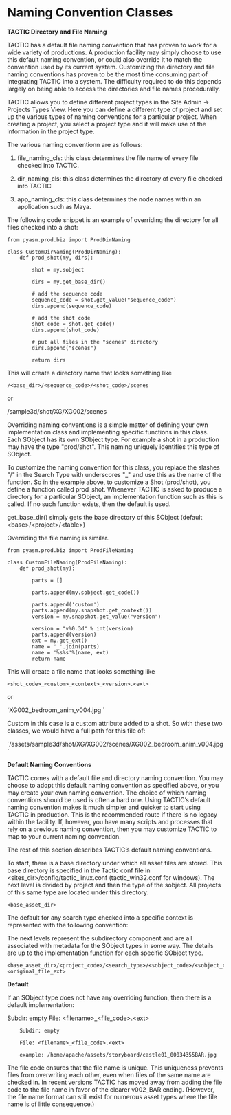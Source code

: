 # Naming Convention Classes

**TACTIC Directory and File Naming**

TACTIC has a default file naming convention that has proven to work for
a wide variety of productions. A production facility may simply choose
to use this default naming convention, or could also override it to
match the convention used by its current system. Customizing the
directory and file naming conventions has proven to be the most time
consuming part of integrating TACTIC into a system. The difficulty
required to do this depends largely on being able to access the
directories and file names procedurally.

TACTIC allows you to define different project types in the Site Admin →
Projects Types View. Here you can define a different type of project and
set up the various types of naming conventions for a particular project.
When creating a project, you select a project type and it will make use
of the information in the project type.

The various naming conventionn are as follows:

1.  file\_naming\_cls: this class determines the file name of every file
    checked into TACTIC.

2.  dir\_naming\_cls: this class determines the directory of every file
    checked into TACTIC

3.  app\_naming\_cls: this class determines the node names within an
    application such as Maya.

The following code snippet is an example of overriding the directory for
all files checked into a shot:

    from pyasm.prod.biz import ProdDirNaming

    class CustomDirNaming(ProdDirNaming):
        def prod_shot(my, dirs):

            shot = my.sobject

            dirs = my.get_base_dir()

            # add the sequence code
            sequence_code = shot.get_value("sequence_code")
            dirs.append(sequence_code)

            # add the shot code
            shot_code = shot.get_code()
            dirs.append(shot_code)

            # put all files in the "scenes" directory
            dirs.append("scenes")

            return dirs

This will create a directory name that looks something like

`/<base_dir>/<sequence_code>/<shot_code>/scenes`

or

/sample3d/shot/XG/XG002/scenes

Overriding naming conventions is a simple matter of defining your own
implementation class and implementing specific functions in this class.
Each SObject has its own SObject type. For example a shot in a
production may have the type "prod/shot". This naming uniquely
identifies this type of SObject.

To customize the naming convention for this class, you replace the
slashes "/" in the Search Type with underscores "\_" and use this as the
name of the function. So in the example above, to customize a Shot
(prod/shot), you define a function called prod\_shot. Whenever TACTIC is
asked to produce a directory for a particular SObject, an implementation
function such as this is called. If no such function exists, then the
default is used.

get\_base\_dir() simply gets the base directory of this SObject (default
&lt;base&gt;/&lt;project&gt;/&lt;table&gt;)

Overriding the file naming is similar.

    from pyasm.prod.biz import ProdFileNaming

    class CustomFileNaming(ProdFileNaming):
        def prod_shot(my):

            parts = []

            parts.append(my.sobject.get_code())

            parts.append('custom')
            parts.append(my.snapshot.get_context())
            version = my.snapshot.get_value("version")

            version = "v%0.3d" % int(version)
            parts.append(version)
            ext = my.get_ext()
            name = '_'.join(parts)
            name = '%s%s'%(name, ext)
            return name

This will create a file name that looks something like

`<shot_code>_<custom>_<context>_<version>.<ext>`

or

\`XG002\_bedroom\_anim\_v004.jpg \`

Custom in this case is a custom attribute added to a shot. So with these
two classes, we would have a full path for this file of:

\`/assets/sample3d/shot/XG/XG002/scenes/XG002\_bedroom\_anim\_v004.jpg \`

**Default Naming Conventions**

TACTIC comes with a default file and directory naming convention. You
may choose to adopt this default naming convention as specified above,
or you may create your own naming convention. The choice of which naming
conventions should be used is often a hard one. Using TACTIC’s default
naming convention makes it much simpler and quicker to start using
TACTIC in production. This is the recommended route if there is no
legacy within the facility. If, however, you have many scripts and
processes that rely on a previous naming convention, then you may
customize TACTIC to map to your current naming convention.

The rest of this section describes TACTIC’s default naming conventions.

To start, there is a base directory under which all asset files are
stored. This base directory is specified in the Tactic conf file in
&lt;sites\_dir&gt;/config/tactic\_linux.conf (tactic\_win32.conf for windows).
The next level is divided by project and then the type of the sobject.
All projects of this same type are located under this directory:

`<base_asset_dir>`

The default for any search type checked into a specific context is
represented with the following convention:

The next levels represent the subdirectory component and are all
associated with metadata for the SObject types in some way. The details
are up to the implementation function for each specific SObject type.

    <base_asset_dir>/<project_code>/<search_type>/<sobject_code>/<sobject_code>_<snapshot_context>_<snapshot_version>.<original_file_ext>

**Default**

If an SObject type does not have any overriding function, then there is
a default implementation:

Subdir: empty File: &lt;filename&gt;\_&lt;file\_code&gt;.&lt;ext&gt;

        Subdir: empty

        File: <filename>_<file_code>.<ext>

        example: /home/apache/assets/storyboard/castle01_00034355BAR.jpg

The file code ensures that the file name is unique. This uniqueness
prevents files from overwriting each other, even when files of the same
name are checked in. In recent versions TACTIC has moved away from
adding the file code to the file name in favor of the clearer v002\_BAR
ending. (However, the file name format can still exist for numerous
asset types where the file name is of little consequence.)
